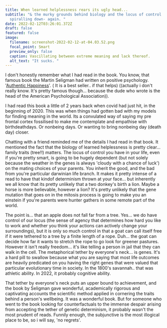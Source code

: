 ```yaml
---
title: When learned helplessness rears its ugly head...
subtitle: "& the murky grounds behind biology and the locus of control send you
  spiralling down- again. "
date: 2022-02-12T03:26:01.372Z
draft: false
featured: false
image:
  filename: screenshot-2022-02-12-at-04.03.52.png
  focal_point: Smart
  preview_only: false
  caption: Vascillating between extreme meaning and lack thereof.
  alt_text: "It sucks. "
---
```

I don't honestly remember what I had read in the book. You know, that famous book the Martin Seligman had written on positive psychology. '[Authentic Happiness](https://amzn.to/34ROyS2)'. ( It is a best seller.. if that helps) ((actually i don't really know. It's pretty famous though... because the dude who wrote is the head of the American Psychological Association)). 

I had read this book a little of 2 years back when covid had just hit, in the beginning of 2020. This was when things had gotten bad with my models for finding meaning in the world. Its a convulated way of saying my pre frontal cortex fossilised to make me contemplate and empathise with birthdeathdays. Or nonbeing days. Or wanting to bring nonbeing day (death day) closer.

Chatting with a friend reminded me of the details I had read in that book. It mentioned the fact that the biology of learned helplessness is pretty clear... family traits (tree!!)  matters. The locus of control you have in your life, even if you're pretty smart, is going to be hugely dependent (but not solely because the weather in the genes is always 'cloudy with a chance of luck') on the mating choices of your parents. You inherit the good, and the bad from you're particular darwinian life branch. It makes it pretty intense of a read to have that kindof determinism thrown at your face... but inherently we all know that its pretty unlikely that a two donkey's birth a lion. Maybe a horse is more believable, however a lion? It's pretty unlikely that the gene mutation that goes on in the mitosis process is going to make you an einstein if you're parents were hunter gathers in some remote part of the world. 

The point is... that an apple does not fall far from a tree. Yes... we do have control of our locus (the sense of agency that determines how hard you like to work and whether you think your actions can actively change your surroundings), but it is only so much control in that a goat can call itself free if it were tethered to a tree by a finite length of a rope. Duh... the goat can decide how far it wants to stretch the rope to go look for greener pastures. However it isn't really freedom... it's like telling a person in jail that they can walk in the cell. The metaphorical tether by everyone's neck... is genes. It's a hard pill to swallow because what you are saying that most life outcomes are heavily predicated on you having the right genes that were valued that particular evolutionary time in society. In the 1800's savannah.. that was athletic ability. In 2022, it probably cognitive ability. 

That tether by everyone's neck puts an upper bound to achievement, and the book by Seligman gave wonderful, academically rigorous and captivating accounts the scientific method applied in cornering the traits behind a person's wellbeing. It was a wonderful book. But for someone who went to the book looking for counterfactuals to the immense despair arising from accepting the tether of genetic determinism, it probably wasn't the most prudent of reads. Funnily enough, the subjunctive is the most illogical place to be, so i will say, 'no regrets'.